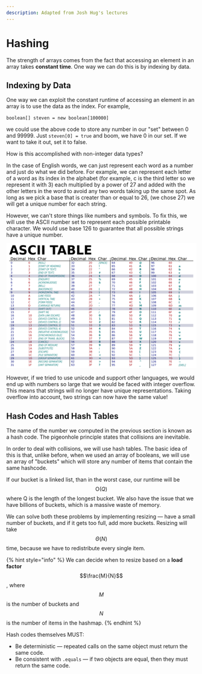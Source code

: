 ```yaml
---
description: Adapted from Josh Hug's lectures
---
```


# Hashing

The strength of arrays comes from the fact that accessing an element in an array takes **constant time**. One way we can do this is by indexing by data.

## Indexing by Data

One way we can exploit the constant runtime of accessing an element in an array is to use the data as the index. For example,

```text
boolean[] steven = new boolean[100000]
```

we could use the above code to store any number in our "set" between 0 and 99999. Just `steven[0] = true` and boom, we have 0 in our set. If we want to take it out, set it to false. 

How is this accomplished with non-integer data types?

In the case of English words, we can just represent each word as a number and just do what we did before. For example, we can represent each letter of a word as its index in the alphabet \(for example, c is the third letter so we represent it with 3\) each multiplied by a power of 27 and added with the other letters in the word to avoid any two words taking up the same spot. As long as we pick a base that is creater than or equal to 26, \(we chose 27\) we will get a unique number for each string.

However, we can't store things like numbers and symbols. To fix this, we will use the ASCII number set to represent each possible printable character. We would use base 126 to guarantee that all possible strings have a unique number.

![Source: Ohio State University](../.gitbook/assets/image%20%288%29.png)

However, if we tried to use unicode and support other languages, we would end up with numbers so large that we would be faced with integer overflow. This means that strings will no longer have unique representations. Taking overflow into account, two strings can now have the same value!

## Hash Codes and Hash Tables

The name of the number we computed in the previous section is known as a hash code. The pigeonhole principle states that collisions are inevitable.

In order to deal with collisions, we will use hash tables. The basic idea of this is that, unlike before, when we used an array of booleans, we will use an array of "buckets" which will store any number of items that contain the same hashcode.

If our bucket is a linked list, than in the worst case, our runtime will be $$\text{O}(Q)$$ where Q is the length of the longest bucket. We also have the issue that we have billions of buckets, which is a massive waste of memory.

We can solve both these problems by implementing resizing — have a small number of buckets, and if it gets too full, add more buckets. Resizing will take $$\Theta(N)$$ time, because we have to redistribute every single item.

{% hint style="info" %}
We can decide when to resize based on a **load factor** $$\frac{M}{N}$$ , where $$M$$ is the number of buckets and $$N$$ is the number of items in the hashmap.
{% endhint %}

Hash codes themselves MUST:

* Be deterministic — repeated calls on the same object must return the same code.
* Be consistent with `.equals` — if two objects are equal, then they must return the same code.





